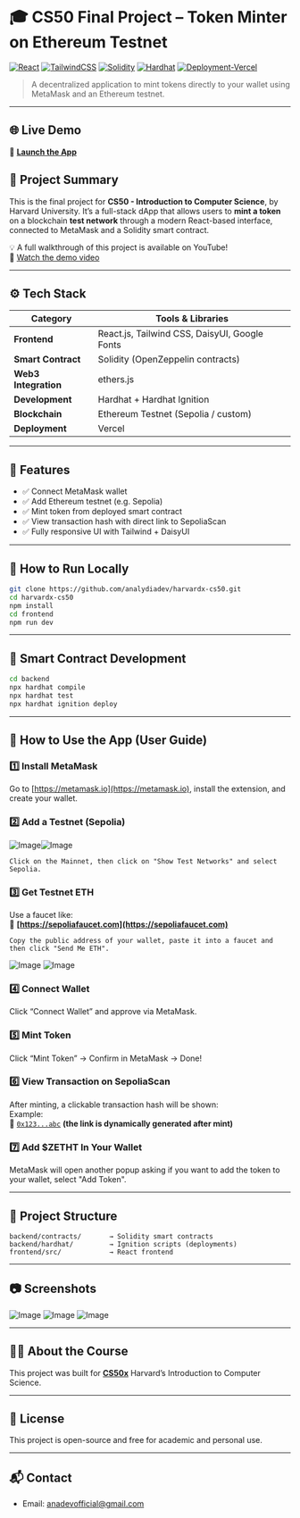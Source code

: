 
# 🎓 CS50 Final Project – Token Minter on Ethereum Testnet

[![React](https://img.shields.io/badge/Frontend-React-blue?logo=react)](https://reactjs.org/)
[![TailwindCSS](https://img.shields.io/badge/Style-TailwindCSS-38b2ac?logo=tailwind-css)](https://tailwindcss.com/)
[![Solidity](https://img.shields.io/badge/Smart_Contracts-Solidity-black?logo=solidity)](https://soliditylang.org/)
[![Hardhat](https://img.shields.io/badge/Tool-Hardhat-f8e559?logo=ethereum)](https://hardhat.org/)
[![Deployment-Vercel](https://img.shields.io/badge/Deploy-Vercel-black?logo=vercel)](https://vercel.com/)

> A decentralized application to mint tokens directly to your wallet using MetaMask and an Ethereum testnet.

---

## 🌐 Live Demo

🔗 **[Launch the App](https://harvardx-cs50-2a34.vercel.app/)**



## 🧠 Project Summary

This is the final project for **CS50 - Introduction to Computer Science**, by Harvard University. It’s a full-stack dApp that allows users to **mint a token** on a blockchain **test network** through a modern React-based interface, connected to MetaMask and a Solidity smart contract.

💡 A full walkthrough of this project is available on YouTube!  
🎥 [Watch the demo video](https://www.youtube.com/watch?v=jLRDuzLZQqc) 

---

## ⚙️ Tech Stack

| Category        | Tools & Libraries                              |
|----------------|--------------------------------------------------|
| **Frontend**    | React.js, Tailwind CSS, DaisyUI, Google Fonts   |
| **Smart Contract** | Solidity (OpenZeppelin contracts)            |
| **Web3 Integration** | ethers.js                                  |
| **Development** | Hardhat + Hardhat Ignition                     |
| **Blockchain**  | Ethereum Testnet (Sepolia / custom)             |
| **Deployment**  | Vercel                                           |

---

## 🚀 Features

- ✅ Connect MetaMask wallet  
- ✅ Add Ethereum testnet (e.g. Sepolia)  
- ✅ Mint token from deployed smart contract  
- ✅ View transaction hash with direct link to SepoliaScan  
- ✅ Fully responsive UI with Tailwind + DaisyUI  

---

## 🧪 How to Run Locally

```bash
git clone https://github.com/analydiadev/harvardx-cs50.git
cd harvardx-cs50
npm install
cd frontend
npm run dev
```

---

## 🔨 Smart Contract Development

```bash
cd backend
npx hardhat compile
npx hardhat test
npx hardhat ignition deploy
```

---

## 🦊 How to Use the App (User Guide)

### 1️⃣ Install MetaMask  
Go to [https://metamask.io](https://metamask.io), install the extension, and create your wallet.

### 2️⃣ Add a Testnet (Sepolia)

![Image](https://github.com/user-attachments/assets/fab7261a-8d6d-41d7-a06b-9cb5a324dbb7)![Image](https://github.com/user-attachments/assets/ba85e911-e798-47dc-b404-73a33a9b2d57)
```text
Click on the Mainnet, then click on "Show Test Networks" and select Sepolia.
```

### 3️⃣ Get Testnet ETH  
Use a faucet like:  
🔗 **[https://sepoliafaucet.com](https://sepoliafaucet.com)**

``Copy the public address of your wallet, paste it into a faucet and then click "Send Me ETH".``

![Image](https://github.com/user-attachments/assets/6e3bfa57-773e-41ce-8bce-c7670418c5ed) ![Image](https://github.com/user-attachments/assets/1c9a6408-8231-428f-8253-9e4fbb74f6b0)

### 4️⃣ Connect Wallet  
Click “Connect Wallet” and approve via MetaMask.

### 5️⃣ Mint Token  
Click “Mint Token” → Confirm in MetaMask → Done!

### 6️⃣ View Transaction on SepoliaScan  
After minting, a clickable transaction hash will be shown:  
Example:  
🔗 [`0x123...abc`](https://sepolia.etherscan.io/tx/0x123abc) **(the link is dynamically generated after mint)**

### 7️⃣ Add $ZETHT In Your Wallet
MetaMask will open another popup asking if you want to add the token to your wallet, select "Add Token".

---

## 📂 Project Structure

```
backend/contracts/       → Solidity smart contracts  
backend/hardhat/         → Ignition scripts (deployments) 
frontend/src/            → React frontend  
```

---

## 📷 Screenshots 
![Image](https://github.com/user-attachments/assets/afb5b0ed-65d2-41a6-818f-8007f19cc4d1)
![Image](https://github.com/user-attachments/assets/bbe2d94e-66ff-4560-80d1-efd51a5c1e28)
![Image](https://github.com/user-attachments/assets/d88d587b-6db3-4eef-ae2e-614283dc83de)

---

## 🧑‍🏫 About the Course

This project was built for **[CS50x](https://cs50.harvard.edu/)** Harvard’s Introduction to Computer Science.

---

## 📄 License

This project is open-source and free for academic and personal use.

---

## 📬 Contact

- Email: anadevofficial@gmail.com
